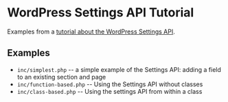 # WordPress Settings API Tutorial

Examples from a [tutorial about the WordPress Settings
API](http://pmg.co/wordpress-settings-api-tutorial).

## Examples

* `inc/simplest.php` -- a simple example of the Settings API: adding a field to
an existing section and page
* `inc/function-based.php` -- Using the Settings API without classes
* `inc/class-based.php` -- Using the settings API from within a class

